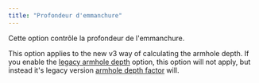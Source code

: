 ```yaml
---
title: "Profondeur d'emmanchure"
---
```


Cette option contrôle la profondeur de l'emmanchure.

This option applies to the new v3 way of calculating the armhole depth. If you enable the [legacy armhole depth](/docs/designs/yuri/options/legacyarmholedepth) option, this option will not apply, but instead it's legacy version [armhole depth factor](/docs/designs/yuri/options/armholedepthfactor) will.

